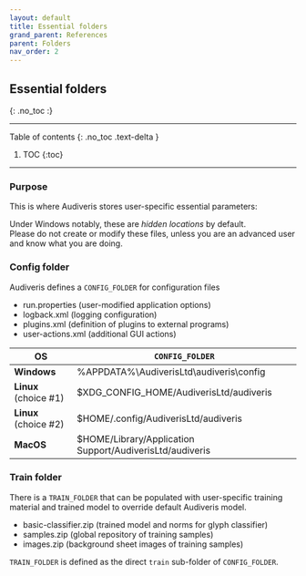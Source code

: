 ```yaml
---
layout: default
title: Essential folders
grand_parent: References
parent: Folders
nav_order: 2
---
```

## Essential folders
{: .no_toc :}

---
Table of contents
{: .no_toc .text-delta }

1. TOC
{:toc}
---

### Purpose

This is where Audiveris stores user-specific essential parameters:

Under Windows notably, these are _hidden locations_ by default.  
Please do not create or modify these files, unless you are an advanced user and
know what you are doing.

### Config folder

Audiveris defines a `CONFIG_FOLDER` for configuration files
- run.properties (user-modified application options)
- logback.xml (logging configuration)
- plugins.xml (definition of plugins to external programs)
- user-actions.xml (additional GUI actions)

|  OS | `CONFIG_FOLDER` |
| --- | --- |
| **Windows** | %APPDATA%\\AudiverisLtd\\audiveris\\config |
| **Linux** (choice #1)| $XDG_CONFIG_HOME/AudiverisLtd/audiveris |
| **Linux** (choice #2)| $HOME/.config/AudiverisLtd/audiveris |
| **MacOS** | $HOME/Library/Application Support/AudiverisLtd/audiveris |

### Train folder

There is a `TRAIN_FOLDER` that can be populated with user-specific training
material and trained model to override default Audiveris model.
  - basic-classifier.zip (trained model and norms for glyph classifier)
  - samples.zip (global repository of training samples)
  - images.zip (background sheet images of training samples)

``TRAIN_FOLDER`` is defined as the direct `train` sub-folder of `CONFIG_FOLDER`.
